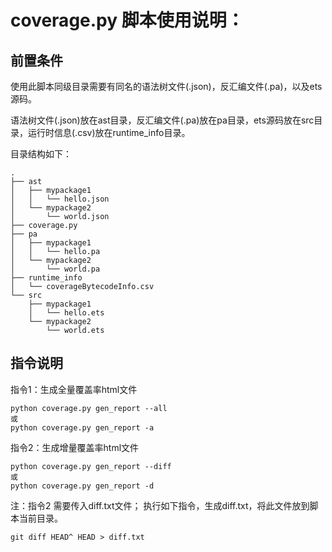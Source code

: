 # coverage.py 脚本使用说明：

## 前置条件

使用此脚本同级目录需要有同名的语法树文件(.json)，反汇编文件(.pa)，以及ets源码。

语法树文件(.json)放在ast目录，反汇编文件(.pa)放在pa目录，ets源码放在src目录，运行时信息(.csv)放在runtime_info目录。

目录结构如下：

```
.
├── ast
│   ├── mypackage1
│   │   └── hello.json
│   └── mypackage2
│       └── world.json
├── coverage.py
├── pa
│   ├── mypackage1
│   │   └── hello.pa
│   └── mypackage2
│       └── world.pa
├── runtime_info
│   └── coverageBytecodeInfo.csv
└── src
    ├── mypackage1
    │   └── hello.ets
    └── mypackage2
        └── world.ets
```

## 指令说明

指令1：生成全量覆盖率html文件

```
python coverage.py gen_report --all
或
python coverage.py gen_report -a
```

指令2：生成增量覆盖率html文件

```
python coverage.py gen_report --diff
或
python coverage.py gen_report -d
```

注：指令2 需要传入diff.txt文件；
执行如下指令，生成diff.txt，将此文件放到脚本当前目录。

```
git diff HEAD^ HEAD > diff.txt
```